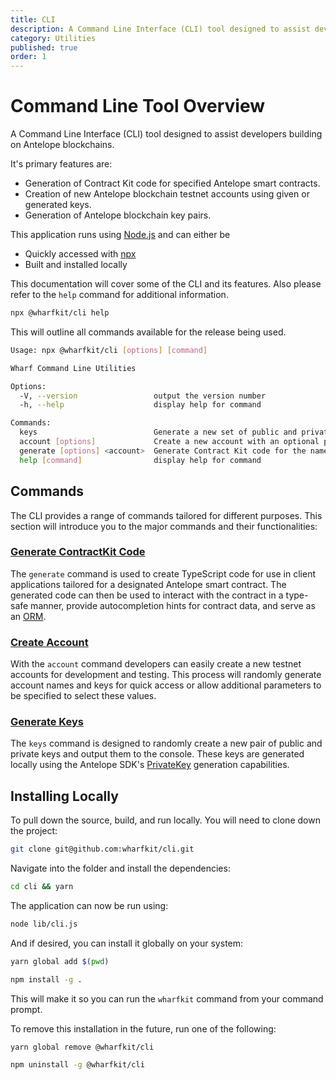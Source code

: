 ```yaml
---
title: CLI
description: A Command Line Interface (CLI) tool designed to assist developers building on Antelope blockchains.
category: Utilities
published: true
order: 1
---
```


# Command Line Tool Overview

A Command Line Interface (CLI) tool designed to assist developers building on Antelope blockchains.

It's primary features are:

- Generation of Contract Kit code for specified Antelope smart contracts.
- Creation of new Antelope blockchain testnet accounts using given or generated keys.
- Generation of Antelope blockchain key pairs.

This application runs using [Node.js](https://nodejs.org/en) and can either be

- Quickly accessed with [npx](https://docs.npmjs.com/cli/v10/commands/npx)
- Built and installed locally

This documentation will cover some of the CLI and its features. Also please refer to the `help` command for additional information.

```bash
npx @wharfkit/cli help                                                                                                                                                                                 ✔ 
```

This will outline all commands available for the release being used.

```bash
Usage: npx @wharfkit/cli [options] [command]

Wharf Command Line Utilities

Options:
  -V, --version                 output the version number
  -h, --help                    display help for command

Commands:
  keys                          Generate a new set of public and private keys
  account [options]             Create a new account with an optional public key
  generate [options] <account>  Generate Contract Kit code for the named smart contract
  help [command]                display help for command
```

## Commands

The CLI provides a range of commands tailored for different purposes. This section will introduce you to the major commands and their functionalities:

### [Generate ContractKit Code](/docs/utilities/generate-type-script-code-command)

The `generate` command is used to create TypeScript code for use in client applications tailored for a designated Antelope smart contract. The generated code can then be used to interact with the contract in a type-safe manner, provide autocompletion hints for contract data, and serve as an [ORM](https://en.wikipedia.org/wiki/Object%E2%80%93relational_mapping).

### [Create Account](/docs/utilities/create-account-command)

With the `account` command developers can easily create a new testnet accounts for development and testing. This process will randomly generate account names and keys for quick access or allow additional parameters to be specified to select these values.

### [Generate Keys](/docs/utilities/generate-keys-command)

The `keys` command is designed to randomly create a new pair of public and private keys and output them to the console. These keys are generated locally using the Antelope SDK's [PrivateKey](/docs/antelope/private-key#creating-new-private-keys) generation capabilities.

## Installing Locally

To pull down the source, build, and run locally. You will need to clone down the project:

```bash
git clone git@github.com:wharfkit/cli.git
```

Navigate into the folder and install the dependencies:

```bash
cd cli && yarn
```

The application can now be run using:

```bash
node lib/cli.js
```

And if desired, you can install it globally on your system:

```bash
yarn global add $(pwd)

npm install -g .
```

This will make it so you can run the `wharfkit` command from your command prompt.

To remove this installation in the future, run one of the following:

```bash
yarn global remove @wharfkit/cli

npm uninstall -g @wharfkit/cli
```
